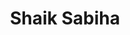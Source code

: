 ---
layout: page
title: Shaik Sabiha
description: Fall 2021
img: assets/img/members/sabiha.jpg
importance: 1
category: Master Students Alumni
---